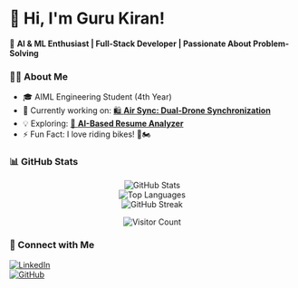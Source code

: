 # 👋 Hi, I'm Guru Kiran!  
🚀 **AI & ML Enthusiast | Full-Stack Developer | Passionate About Problem-Solving**  

### 👨‍💻 About Me  
- 🎓 AIML Engineering Student (4th Year)  
- 🔭 Currently working on: [🛍️ **Air Sync: Dual-Drone Synchronization**](#)  
- 💡 Exploring: [🤖 **AI-Based Resume Analyzer**](#)  
- ⚡ Fun Fact: I love riding bikes! 🎥🏍️  

### 📊 GitHub Stats  
<div align="center">
  
  ![GitHub Stats](https://github-readme-stats.vercel.app/api?username=Gurukiran10&show_icons=true&theme=radical&count_private=true)  
  ![Top Languages](https://github-readme-stats.vercel.app/api/top-langs/?username=Gurukiran10&layout=compact&theme=radical&langs_count=8)  
  ![GitHub Streak](https://github-readme-streak-stats.herokuapp.com/?user=Gurukiran10&theme=radical)  

  ![Visitor Count](https://komarev.com/ghpvc/?username=Gurukiran10&label=Profile+Views&color=blue&style=plastic)

</div>

### 🔗 Connect with Me  
[![LinkedIn](https://img.shields.io/badge/LinkedIn-0A66C2?style=for-the-badge&logo=linkedin&logoColor=white)](https://www.linkedin.com/in/gurukiran-s-1aaa30265)  
[![GitHub](https://img.shields.io/badge/GitHub-181717?style=for-the-badge&logo=github&logoColor=white)](https://github.com/Gurukiran10)  
